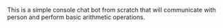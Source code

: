 This is a simple console chat bot from scratch that will communicate with person and perform basic arithmetic operations.
